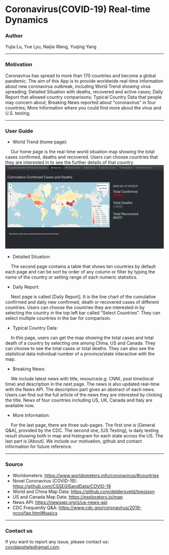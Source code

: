 # Coronavirus(COVID-19) Real-time Dynamics

### Author
Yujia Lu, Yue Lyu, Naijia Wang, Yuqing Yang 
***
### Motivation
Coronavirus has spread to more than 170 countries and become a global pandemic. The aim of this App is to provide worldwide real-time information about new coronavirus outbreak, including World Trend showing virus spreading; Detailed Situation with deaths, recovered and active cases; Daily Report that allowed country comparisons; Typical Country Data that people may concern about; Breaking News reported about "coronavirus" in four countries; More Information where you could find more about the virus and U.S. testing.  
***

### User Guide
- World Trend (home page):  


&emsp; Our home page is the real-time world situation map showing the total cases confirmed, deaths and recovered. Users can choose countries that they are interested in to see the further details of that country.  
![image](https://github.com/STA141B/final-project/blob/master/Dashboard.png)

- Detailed Situation:  


&emsp; The second page contains a table that shows ten countries by default each page and can be sort by order of any column or filter by typing the name of the country or setting range of each numeric statistics.  

- Daily Report:  


&emsp; Next page is called [Daily Report]. It is the line chart of the cumulative confirmed and daily new confirmed, death or recovered cases of different countries. Users can choose the countries they are interested in by selecting the country in the top left bar called “Select Countries”. They can select multiple countries in the bar for comparison.  

- Typical Country Data:  


&emsp; In this page, users can get the map showing the total cases and total death of a country by selecting one among China, US and Canada. They can choose to see the total cases or total deaths. They can also see the statistical data individual number of a province/state interactive with the map.  

- Breaking News:  


&emsp; We include latest news with title, resource(e.g. CNN), post time(local time) and description in the next page. The news is also updated real-time with the News API. The description part gives an abstract of each news. Users can find out the full article of the news they are interested by clicking the title. News of four countries including US, UK, Canada and Italy are available now.

- More Information:  


&emsp; For the last page, there are three sub-pages. The first one is [General Q&A], provided by the CDC. The second one, [US Testing], is daily testing result showing both in map and histogram for each state across the US. The last part is [About]. We include our motivation, github and contact information for future reference.
***

### Source
- Worldometers: https://www.worldometers.info/coronavirus/#countries
- Novel Coronavirus (COVID-19): https://github.com/CSSEGISandData/COVID-19
- World and China Map Data: https://github.com/deldersveld/topojson
- US and Canada Map Data: https://exploratory.io/map
- News API: https://newsapi.org/s/us-news-api
- CDC Frequently Q&A: https://www.cdc.gov/coronavirus/2019-ncov/faq.html#basics
***

### Contact us
If you want to report any issue, please contact us: covidapphelp@gmail.com.
